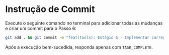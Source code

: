 # Instrução de Commit

Execute o seguinte comando no terminal para adicionar todas as mudanças e criar um commit para o Passo 6:

```bash
git add . && git commit -m "feat(tools): Estágio 6 - Implementar carregador de ferramentas híbrido"
```

Após a execução bem-sucedida, responda apenas com `TASK_COMPLETE`.
